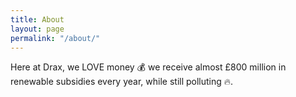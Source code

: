 ```yaml
---
title: About
layout: page
permalink: "/about/"
---
```


Here at Drax, we LOVE money 💰 we receive almost £800 million in renewable subsidies every year, while still polluting 🔥. 
